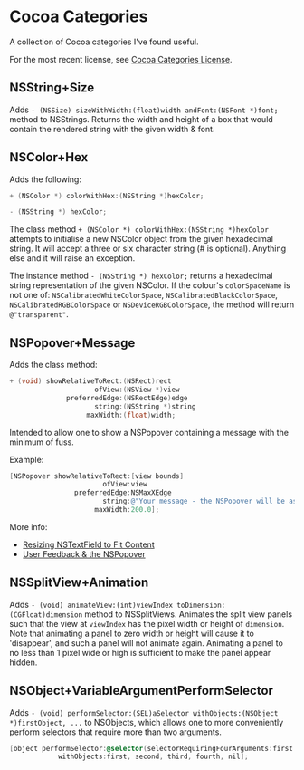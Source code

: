# Cocoa Categories
A collection of Cocoa categories I've found useful.

For the most recent license, see [Cocoa Categories License](http://pagesofinterest.net/license/).

## NSString+Size
Adds `- (NSSize) sizeWithWidth:(float)width andFont:(NSFont *)font;` method to NSStrings. Returns the width and height of a box that would contain the rendered string with the given width & font.

## NSColor+Hex
Adds the following:

```ObjectiveC
+ (NSColor *) colorWithHex:(NSString *)hexColor;

- (NSString *) hexColor;
```

The class method `+ (NSColor *) colorWithHex:(NSString *)hexColor` attempts to initialise a new NSColor object from the given hexadecimal string. It will accept a three or six character string (# is optional). Anything else and it will raise an exception.

The instance method `- (NSString *) hexColor;` returns a hexadecimal string representation of the given NSColor. If the colour's `colorSpaceName` is not one of: `NSCalibratedWhiteColorSpace`, `NSCalibratedBlackColorSpace`, `NSCalibratedRGBColorSpace` or `NSDeviceRGBColorSpace`, the method will return `@"transparent"`.

## NSPopover+Message
Adds the class method:

```ObjectiveC
+ (void) showRelativeToRect:(NSRect)rect
                     ofView:(NSView *)view
              preferredEdge:(NSRectEdge)edge
                     string:(NSString *)string
                   maxWidth:(float)width;
```

Intended to allow one to show a NSPopover containing a message with the minimum of fuss.

Example:

```ObjectiveC
[NSPopover showRelativeToRect:[view bounds]
                       ofView:view
                preferredEdge:NSMaxXEdge
                       string:@"Your message - the NSPopover will be as tall as required depending on your given maxWidth"
                     maxWidth:200.0];
```

More info:

- [Resizing NSTextField to Fit Content](http://pagesofinterest.net/blog/2012/03/resizing-nstextfield-to-fit-content/ "Resizing NSTextField to Fit Content")
- [User Feedback & the NSPopover](http://12412.org/2012/03/user-feedback-simplifying-the-nspopover/ "User Feedback & the NSPopover")

## NSSplitView+Animation

Adds `- (void) animateView:(int)viewIndex toDimension:(CGFloat)dimension` method to NSSplitViews. Animates the split view panels such that the view at `viewIndex` has the pixel width or height of `dimension`. Note that animating a panel to zero width or height will cause it to 'disappear', and such a panel will not animate again. Animating a panel to no less than 1 pixel wide or high is sufficient to make the panel appear hidden.


## NSObject+VariableArgumentPerformSelector

Adds `- (void) performSelector:(SEL)aSelector withObjects:(NSObject *)firstObject, ...` to NSObjects, which allows one to more conveniently perform selectors that require more than two arguments.

```ObjectiveC
[object performSelector:@selector(selectorRequiringFourArguments:first:second:third:fourth)
            withObjects:first, second, third, fourth, nil];
```

